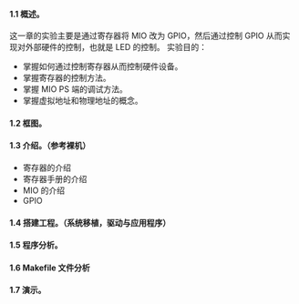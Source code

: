 #### 1.1 概述。
这一章的实验主要是通过寄存器将 MIO 改为 GPIO，然后通过控制 GPIO 从而实现对外部硬件的控制，也就是 LED 的控制。
实验目的：
- 掌握如何通过控制寄存器从而控制硬件设备。
- 掌握寄存器的控制方法。
- 掌握 MIO PS 端的调试方法。
- 掌握虚拟地址和物理地址的概念。

#### 1.2 框图。

#### 1.3 介绍。（参考裸机）
- 寄存器的介绍
- 寄存器手册的介绍
- MIO 的介绍
- GPIO

#### 1.4 搭建工程。（系统移植，驱动与应用程序）

#### 1.5 程序分析。

#### 1.6 Makefile 文件分析

#### 1.7 演示。

